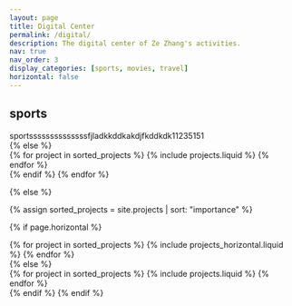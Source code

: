 ```yaml
---
layout: page
title: Digital Center
permalink: /digital/
description: The digital center of Ze Zhang's activities.
nav: true
nav_order: 3
display_categories: [sports, movies, travel]
horizontal: false
---
```


<!-- pages/projects.md -->
<div class="projects">
<!-- {% if site.enable_project_categories and page.display_categories %} -->
  <!-- Display categorized projects -->
  <!-- {% for category in page.display_categories %} -->
  <h2 class="category">sports</h2>
  <!-- {% assign categorized_projects = site.projects | where: "category", category %} -->
  <!-- {% assign sorted_projects = categorized_projects | sort: "importance" %} -->
  <!-- Generate cards for each project -->
  <!-- {% if page.horizontal %} -->
  <div class="container">
    <div class="row row-cols-2">
    <div>sportssssssssssssssfjladkkddkakdjfkddkdk11235151</div>
    <!-- {% for project in sorted_projects %}
      {% include projects_horizontal.liquid %}
    {% endfor %} -->
    </div>
  </div>
  {% else %}
  <div class="grid">
    {% for project in sorted_projects %}
      {% include projects.liquid %}
    {% endfor %}
  </div>
  {% endif %}
  {% endfor %}

{% else %}

<!-- Display projects without categories -->

{% assign sorted_projects = site.projects | sort: "importance" %}

  <!-- Generate cards for each project -->

{% if page.horizontal %}

  <div class="container">
    <div class="row row-cols-2">
    {% for project in sorted_projects %}
      {% include projects_horizontal.liquid %}
    {% endfor %}
    </div>
  </div>
  {% else %}
  <div class="grid">
    {% for project in sorted_projects %}
      {% include projects.liquid %}
    {% endfor %}
  </div>
  {% endif %}
{% endif %}
</div>